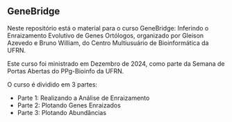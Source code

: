 ## GeneBridge

Neste repositório está o material para o curso GeneBridge: Inferindo o Enraizamento Evolutivo de Genes Ortólogos,
organizado por Gleison Azevedo e Bruno William, do Centro Multiusuário de Bioinformática da UFRN.

Este curso foi ministrado em Dezembro de 2024, como parte da Semana de Portas Abertas do PPg-Bioinfo da UFRN.

O curso é dividido em 3 partes:

- Parte 1: Realizando a Análise de Enraizamento
- Parte 2: Plotando Genes Enraizados
- Parte 3: Plotando Abundâncias
